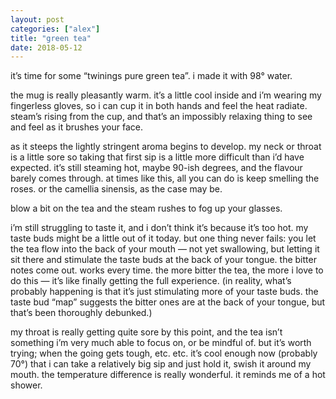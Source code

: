 ```yaml
---
layout: post
categories: ["alex"]
title: "green tea"
date: 2018-05-12
---
```


it’s time for some “twinings pure green tea”. i made it with 98° water.

the mug is really pleasantly warm. it’s a little cool inside and i’m wearing my
fingerless gloves, so i can cup it in both hands and feel the heat radiate. steam’s rising from
the cup, and that’s an impossibly relaxing thing to see and feel as it brushes your face.

as it steeps the lightly stringent aroma begins to develop. my neck or throat is a little
sore so taking that first sip is a little more difficult than i’d have expected. it’s still steaming
hot, maybe 90-ish degrees, and the flavour barely comes through. at times like this, all you
can do is keep smelling the roses. or the camellia sinensis, as the case may be.

blow a bit on the tea and the steam rushes to fog up your glasses.

i’m still struggling to taste it, and i don’t think it’s because it’s too hot. my taste buds
might be a little out of it today. but one thing never fails: you let the tea flow into the back of
your mouth — not yet swallowing, but letting it sit there and stimulate the taste buds at the
back of your tongue. the bitter notes come out. works every time. the more bitter the tea,
the more i love to do this — it’s like finally getting the full experience. (in reality, what’s
probably happening is that it’s just stimulating more of your taste buds. the taste bud “map”
suggests the bitter ones are at the back of your tongue, but that’s been thoroughly
debunked.)

my throat is really getting quite sore by this point, and the tea isn’t something i’m very
much able to focus on, or be mindful of. but it’s worth trying; when the going gets tough, etc.
etc. it’s cool enough now (probably 70°) that i can take a relatively big sip and just hold it,
swish it around my mouth. the temperature difference is really wonderful. it reminds me of
a hot shower.
